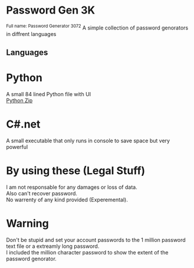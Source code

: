 # Password Gen 3K
<sup>Full name: Password Generator 3072</sup>
A simple collection of password genorators in diffrent languages
## Languages
# Python
A small 84 lined Python file with UI<br/>
<a href="https://github.com/Haz001/PasswordGenorator3072/archive/1.zip">Python Zip</a>
# C#.net
A small executable that only runs in console to save space but very powerful
# By using these (Legal Stuff)
I am not responsable for any damages or loss of data.<br/>
Also can't recover password.<br/>
No warrenty of any kind provided (Experemental).
# Warning
Don't be stupid and set your account passwords to the 1 million password text file or a extreamly long password.<br/>
I included the million character password to show the extent of the password genorator.

